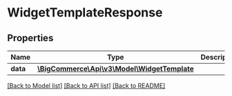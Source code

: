 # WidgetTemplateResponse

## Properties
Name | Type | Description | Notes
------------ | ------------- | ------------- | -------------
**data** | [**\BigCommerce\Api\v3\Model\WidgetTemplate**](WidgetTemplate.md) |  | [optional] 

[[Back to Model list]](../README.md#documentation-for-models) [[Back to API list]](../README.md#documentation-for-api-endpoints) [[Back to README]](../README.md)


